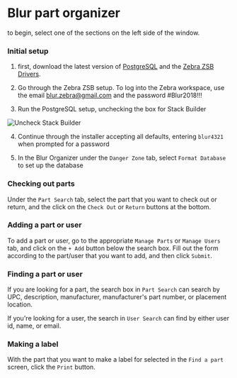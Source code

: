 # Blur part organizer

to begin, select one of the sections on the left side of the window.

### Initial setup

1. first, download the latest version of [PostgreSQL](https://www.enterprisedb.com/downloads/postgres-postgresql-downloads)
and the [Zebra ZSB Drivers](https://zsbportal.zebra.com/apps). 

2. Go through the Zebra ZSB setup. To log into the Zebra workspace,
use the email blur.zebra@gmail.com and the password #Blur2018!!!

3. Run the PostgreSQL setup, unchecking the box for Stack Builder

![Uncheck Stack Builder](https://i.ibb.co/VvpzbCF/stackbuilder.png)

4. Continue through the installer accepting all defaults, entering `blur4321` when 
prompted for a password

5. In the Blur Organizer under the `Danger Zone` tab, select `Format Database` to
set up the database

### Checking out parts

Under the `Part Search` tab, select the part that you want to check out or return, and the click on the `Check Out` or `Return` buttons at the bottom.

### Adding a part or user

To add a part or user, go to the appropriate `Manage Parts` or `Manage Users` tab, and click on the `+ Add` button below the search box. Fill out the form according to the part/user that you want to add, and then click `Submit`.

### Finding a part or user

If you are looking for a part, the search box in `Part Search` can search by UPC, description,
manufacturer, manufacturer's part number, or placement location.

If you're looking for a user, the search in `User Search` can find by either user id, name, 
or email.

### Making a label

With the part that you want to make a label for selected in the `Find a part` screen, click 
the `Print` button.
